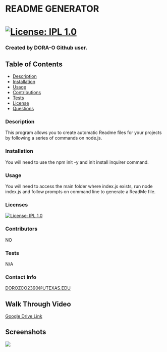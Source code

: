 
# README GENERATOR
# [![License: IPL 1.0](https://img.shields.io/badge/License-IPL%201.0-blue.svg)](https://opensource.org/licenses/IPL-1.0)
### Created by DORA-O Github user.
## Table of Contents
* [Description](#description)
* [Installation](#installation)
* [Usage](#usage)
* [Contributions](#contributions)
* [Tests](#tests)
* [License](#llicense)
* [Questions](#questions)
### Description
This program allows you to create automatic Readme files for your projects by following a series of commands on node.js.
### Installation
You will need to use the npm init -y and init install inquirer command.
### Usage
You will need to access the main folder where index.js exists, run node index.js and follow prompts on command line to generate a ReadMe file.
    
### Licenses
[![License: IPL 1.0](https://img.shields.io/badge/License-IPL%201.0-blue.svg)](https://opensource.org/licenses/IPL-1.0)
    
### Contributors
NO
    
### Tests
N/A
### Contact Info
DOROZCO2390@UTEXAS.EDU

## Walk Through Video
[Google Drive Link](https://drive.google.com/file/d/1LP_G-GJOqj3Y_sVJeNzTF7wH8CPovdPi/view?usp=sharing)

## Screenshots
<img src =https://user-images.githubusercontent.com/70343136/110195787-5fac5d80-7e05-11eb-87c6-8d3852b489f4.png>
